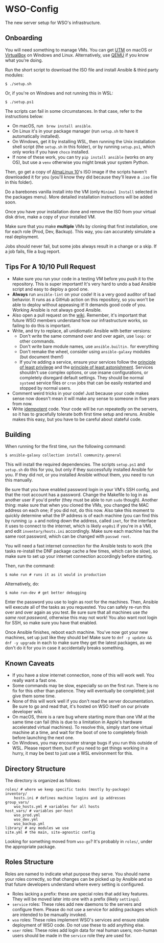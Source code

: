 # WSO-Config
The new server setup for WSO's infrastructure.

## Onboarding
You will need something to manage VMs. You can get [UTM](https://mac.getutm.app) on macOS or [VirtualBox](https://www.virtualbox.org) on Windows and Linux. Alternatively, use [QEMU](https://qemu.org) if you know what you're doing.

Run the short script to download the ISO file and install Ansible & third party modules:
``` shell
$ ./setup.sh
```
Or, if you're on Windows and not running this in WSL:
``` shell
$ ./setup.ps1 
```

The scripts can fail in some circumstances. In that case, refer to the instructions below:

* On macOS, run ` brew install ansible`. 
* On Linux it's in your package manager (run `setup.sh` to have it automatically installed). 
* On Windows, get it by installing WSL, then running the Unix installation shell script (the `setup.sh` in this folder), or by running `setup.ps1`, which only works if you have `choco` installed. 
* If none of these work, you can try `pip install ansible` (works on any OS), but use a `venv` otherwise you might break your system Python.

Then, go get a copy of [AlmaLinux 10](https://almalinux.org)'s ISO image if the scripts haven't downloaded it for you (you'll know they did because they'll leave a `.iso` file in this folder). 

Do a barebones vanilla install into the VM (only `Minimal Install` selected in the packages menu). More detailed installation instructions will be added soon.

Once you have your installation done and remove the ISO from your virtual disk drive, make a copy of your installed VM. 

Make sure that you make **multiple** VMs by cloning that first installation, one for each role (Prod, Dev, Backup). This way, you can accurately simulate a real deployment. 

Jobs should never fail, but some jobs always result in a change or a skip. If a job fails, file a bug report.

## Tips For A 10/10 Pull Request
- Make sure you run your code in a testing VM before you push it to the repository. This is super important! It's very hard to undo a bad Ansible script and easy to deploy a good one.
- **Always** run `ansible-lint` on your code! It is a very good auditor of bad behavior. It runs as a GitHub action on this repository, so you won't be able to deploy without appeasing it! It demands good code of you. Working Ansible is not always good Ansible.
- Also open a pull request on the [wiki](https://github.com/WilliamsStudentsOnline/wiki). Remember, it's important that future WSO members understand how our infrastructure works, so failing to do this is important.
- Write, and try to replace, all unidiomatic Ansible with better versions:
  - Don't write the same command over and over again, use `loop:` or other commands.
  - Don't write bare module names, use `ansible.builtin.` for everything
  - Don't remake the wheel, consider using `ansible-galaxy` modules (but document them!)
  - If you're adding a service, ensure your services follow the [principle of least privilege](https://en.wikipedia.org/wiki/Principle_of_least_privilege) and the [principle of least astonishment](https://en.wikipedia.org/wiki/Principle_of_least_astonishment). Services shouldn't use complex options, or use insane configurations, or completely disregard default settings. They should be normal `systemd` service files or `cron` jobs that can be easily restarted and stopped by normal users. 
- Comment weird tricks in your code! Just because your code makes sense now doesn't mean it will make any sense to someone in five years from now.
- Write [idempotent](https://en.wikipedia.org/wiki/Idempotence) code. Your code will be run repeatedly on the servers, so it has to gracefully tolerate both first time setup and reruns. Ansible makes this easy, but you have to be careful about stateful code. 

## Building
When running for the first time, run the following command: 
``` shell
$ ansible-galaxy collection install community.general 
```
This will install the required dependencies. The scripts `setup.ps1` and `setup.sh` do this for you, but only if they successfully installed Ansible for you. If they did not, or you installed Ansible without them, you need to run this manually. 

Be sure that you have enabled password login in your VM's SSH config, and that the root account has a password. Change the Makefile to log in as another user if you'd prefer (they must be able to run `sudo` though). Another thing: make sure that when you cloned the VMs, you changed the MAC address on each one; if you did not, do this now. Also take this moment to quickly determine what the IP address is of each machine (you can find this by running `ip a` and noting down the address, called `inet`, for the interface it uses to connect to the internet, which is likely `enp0s1` if you're in a VM), and edit `inventory/hosts.ini` accordingly. Make sure each machine has the same root password, which can be changed with `passwd root`.

You will need a fast internet connection for the Ansible tests to work (the tasks re-install the DNF package cache a few times, which can be slow), so make sure to set up your internet connection accordingly before starting.

Then, run the command:
``` shell
$ make run # runs it as it would in production
``` 
Alternatively, do:
``` shell
$ make run-dev # get better debugging
```

Enter the password you use to login as root for the machines. Then, Ansible will execute all of the tasks as you requested. You can safely re-run this over and over again as you test. Be sure sure that all machines use *the same root password*, otherwise this may not work! You also want root login for SSH, so make sure you have that enabled.

Once Ansible finishes, reboot each machine. You've now got your new machines, set up just like they should be! Make sure to `dnf -y update && dnf -y upgrade` in each to make sure they get the latest packages, as we don't do it for you in case it accidentally breaks something.

## Known Caveats

- If you have a slow internet connection, none of this will work well. You really want a fast one.
- Some commands may be slow, especially so on the first run. There is no fix for this other than patience. They will eventually be completed; just give them some time.
- None of this will work well if you don't read the server documentation. Be sure to go and read that, it's hosted on WSO itself on our private developer wiki.
- On macOS, there is a rare bug where starting more than one VM at the same time can fail (this is due to a limitation in Apple's hardware accelerated virtual machines). To resolve this, simply start one virtual machine at a time, and wait for the boot of one to completely finish before launching the next one.
- On Windows, you may encounter strange bugs if you run this outside of WSL. Please report them, but if you need to get things working in a hurry, it may be best to just use a WSL environment for this.  

## Directory Structure
The directory is organized as follows:
``` shell
roles/ # where we keep specific tasks (mostly by-package)
inventory/
	hosts.ini # defines machine logins and ip addresses
group_vars/
	wso_hosts.yml # variables for all hosts
host_vars/ # variables per-host
	wso_prod.yml
	wso_dev.yml
	wso_backup.yml
library/ # any modules we use
site.yml # the main, site-agnostic config
```
Looking for something moved from `wso-go`? It's probably in `roles/`, under the appropriate package.

## Roles Structure
Roles are named to indicate what purpose they serve. You should name your roles correctly, so that changes can be picked up by Ansible and so that future developers understand where every setting is configured.
- Roles lacking a prefix: these are special roles that add key features. They will be moved later into one with a prefix (likely `settings`). 
- `service` roles: These roles add new daemons to the servers and configure them. Please do not use a service for adding packages which are intended to be manually invoked.
- `wso` roles: These roles implement WSO's services and ensure stable deployment of WSO code. Do not use these to add anything else.
- `user` roles: These roles add login data for real human users; non-human users should be made in the `service` role they are used for. 
